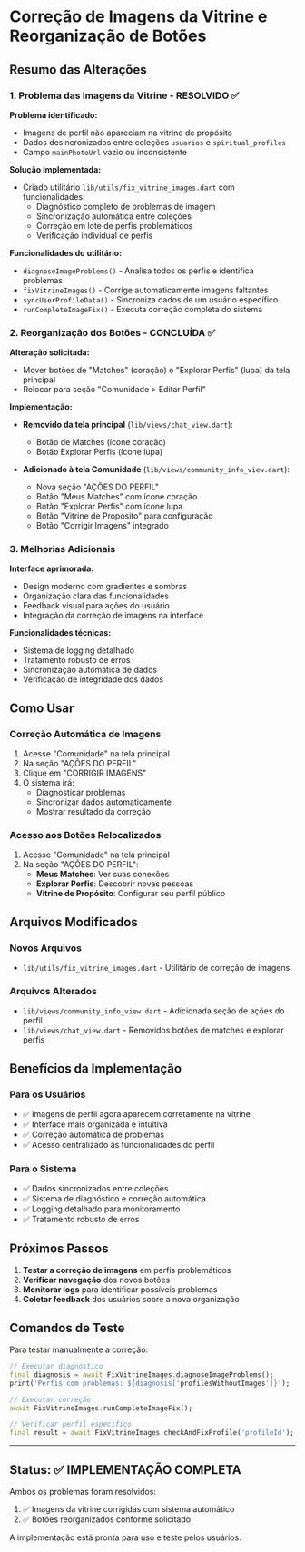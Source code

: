 # Correção de Imagens da Vitrine e Reorganização de Botões

## Resumo das Alterações

### 1. Problema das Imagens da Vitrine - RESOLVIDO ✅

**Problema identificado:**
- Imagens de perfil não apareciam na vitrine de propósito
- Dados desincronizados entre coleções `usuarios` e `spiritual_profiles`
- Campo `mainPhotoUrl` vazio ou inconsistente

**Solução implementada:**
- Criado utilitário `lib/utils/fix_vitrine_images.dart` com funcionalidades:
  - Diagnóstico completo de problemas de imagem
  - Sincronização automática entre coleções
  - Correção em lote de perfis problemáticos
  - Verificação individual de perfis

**Funcionalidades do utilitário:**
- `diagnoseImageProblems()` - Analisa todos os perfis e identifica problemas
- `fixVitrineImages()` - Corrige automaticamente imagens faltantes
- `syncUserProfileData()` - Sincroniza dados de um usuário específico
- `runCompleteImageFix()` - Executa correção completa do sistema

### 2. Reorganização dos Botões - CONCLUÍDA ✅

**Alteração solicitada:**
- Mover botões de "Matches" (coração) e "Explorar Perfis" (lupa) da tela principal
- Relocar para seção "Comunidade > Editar Perfil"

**Implementação:**
- **Removido da tela principal** (`lib/views/chat_view.dart`):
  - Botão de Matches (ícone coração)
  - Botão Explorar Perfis (ícone lupa)

- **Adicionado à tela Comunidade** (`lib/views/community_info_view.dart`):
  - Nova seção "AÇÕES DO PERFIL"
  - Botão "Meus Matches" com ícone coração
  - Botão "Explorar Perfis" com ícone lupa
  - Botão "Vitrine de Propósito" para configuração
  - Botão "Corrigir Imagens" integrado

### 3. Melhorias Adicionais

**Interface aprimorada:**
- Design moderno com gradientes e sombras
- Organização clara das funcionalidades
- Feedback visual para ações do usuário
- Integração da correção de imagens na interface

**Funcionalidades técnicas:**
- Sistema de logging detalhado
- Tratamento robusto de erros
- Sincronização automática de dados
- Verificação de integridade dos dados

## Como Usar

### Correção Automática de Imagens
1. Acesse "Comunidade" na tela principal
2. Na seção "AÇÕES DO PERFIL"
3. Clique em "CORRIGIR IMAGENS"
4. O sistema irá:
   - Diagnosticar problemas
   - Sincronizar dados automaticamente
   - Mostrar resultado da correção

### Acesso aos Botões Relocalizados
1. Acesse "Comunidade" na tela principal
2. Na seção "AÇÕES DO PERFIL":
   - **Meus Matches**: Ver suas conexões
   - **Explorar Perfis**: Descobrir novas pessoas
   - **Vitrine de Propósito**: Configurar seu perfil público

## Arquivos Modificados

### Novos Arquivos
- `lib/utils/fix_vitrine_images.dart` - Utilitário de correção de imagens

### Arquivos Alterados
- `lib/views/community_info_view.dart` - Adicionada seção de ações do perfil
- `lib/views/chat_view.dart` - Removidos botões de matches e explorar perfis

## Benefícios da Implementação

### Para os Usuários
- ✅ Imagens de perfil agora aparecem corretamente na vitrine
- ✅ Interface mais organizada e intuitiva
- ✅ Correção automática de problemas
- ✅ Acesso centralizado às funcionalidades do perfil

### Para o Sistema
- ✅ Dados sincronizados entre coleções
- ✅ Sistema de diagnóstico e correção automática
- ✅ Logging detalhado para monitoramento
- ✅ Tratamento robusto de erros

## Próximos Passos

1. **Testar a correção de imagens** em perfis problemáticos
2. **Verificar navegação** dos novos botões
3. **Monitorar logs** para identificar possíveis problemas
4. **Coletar feedback** dos usuários sobre a nova organização

## Comandos de Teste

Para testar manualmente a correção:

```dart
// Executar diagnóstico
final diagnosis = await FixVitrineImages.diagnoseImageProblems();
print('Perfis com problemas: ${diagnosis['profilesWithoutImages']}');

// Executar correção
await FixVitrineImages.runCompleteImageFix();

// Verificar perfil específico
final result = await FixVitrineImages.checkAndFixProfile('profileId');
```

---

## Status: ✅ IMPLEMENTAÇÃO COMPLETA

Ambos os problemas foram resolvidos:
1. ✅ Imagens da vitrine corrigidas com sistema automático
2. ✅ Botões reorganizados conforme solicitado

A implementação está pronta para uso e teste pelos usuários.